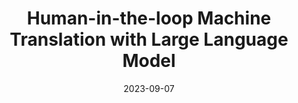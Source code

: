 ---
title: 'Human-in-the-loop Machine Translation with Large Language Model'
collection: publications
status: preprint
permalink: /publication/2023-09-07-general
excerpt: ''
date: 2023-09-07
venue: 'Proceedings of Machine Translation Summit XIX, Vol. 2: Users Track'
paperurl: ''
authors: 'Xinyi Yang, Runzhe Zhan, Derek F. Wong*, Junchao Wu, Lidia S. Chao'
citation: ''
paper: ''
code: ''
---